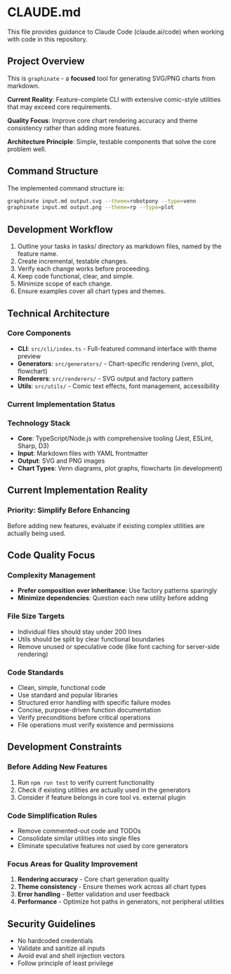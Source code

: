 # CLAUDE.md

This file provides guidance to Claude Code (claude.ai/code) when working with code in this repository.

## Project Overview

This is `graphinate` - a **focused** tool for generating SVG/PNG charts from markdown.

**Current Reality**: Feature-complete CLI with extensive comic-style utilities that may exceed core requirements.

**Quality Focus**: Improve core chart rendering accuracy and theme consistency rather than adding more features.

**Architecture Principle**: Simple, testable components that solve the core problem well.

## Command Structure

The implemented command structure is:
```bash
graphinate input.md output.svg --theme=robotpony --type=venn
graphinate input.md output.png --theme=rp --type=plot
```

## Development Workflow

1. Outline your tasks in tasks/ directory as markdown files, named by the feature name.
2. Create incremental, testable changes.
3. Verify each change works before proceeding.
4. Keep code functional, clear, and simple.
5. Minimize scope of each change.
6. Ensure examples cover all chart types and themes.

## Technical Architecture

### Core Components
- **CLI**: `src/cli/index.ts` - Full-featured command interface with theme preview
- **Generators**: `src/generators/` - Chart-specific rendering (venn, plot, flowchart)
- **Renderers**: `src/renderers/` - SVG output and factory pattern
- **Utils**: `src/utils/` - Comic text effects, font management, accessibility

### Current Implementation Status


### Technology Stack
- **Core**: TypeScript/Node.js with comprehensive tooling (Jest, ESLint, Sharp, D3)
- **Input**: Markdown files with YAML frontmatter
- **Output**: SVG and PNG images
- **Chart Types**: Venn diagrams, plot graphs, flowcharts (in development)

## Current Implementation Reality


### Priority: Simplify Before Enhancing
Before adding new features, evaluate if existing complex utilities are actually being used.

## Code Quality Focus

### Complexity Management
- **Prefer composition over inheritance**: Use factory patterns sparingly
- **Minimize dependencies**: Question each new utility before adding

### File Size Targets
- Individual files should stay under 200 lines
- Utils should be split by clear functional boundaries
- Remove unused or speculative code (like font caching for server-side rendering)

### Code Standards
- Clean, simple, functional code
- Use standard and popular libraries
- Structured error handling with specific failure modes
- Concise, purpose-driven function documentation
- Verify preconditions before critical operations
- File operations must verify existence and permissions

## Development Constraints

### Before Adding New Features
1. Run `npm run test` to verify current functionality
2. Check if existing utilities are actually used in the generators
3. Consider if feature belongs in core tool vs. external plugin

### Code Simplification Rules
- Remove commented-out code and TODOs
- Consolidate similar utilities into single files
- Eliminate speculative features not used by core generators

### Focus Areas for Quality Improvement
1. **Rendering accuracy** - Core chart generation quality
2. **Theme consistency** - Ensure themes work across all chart types
3. **Error handling** - Better validation and user feedback
4. **Performance** - Optimize hot paths in generators, not peripheral utilities

## Security Guidelines

- No hardcoded credentials
- Validate and sanitize all inputs
- Avoid eval and shell injection vectors
- Follow principle of least privilege
